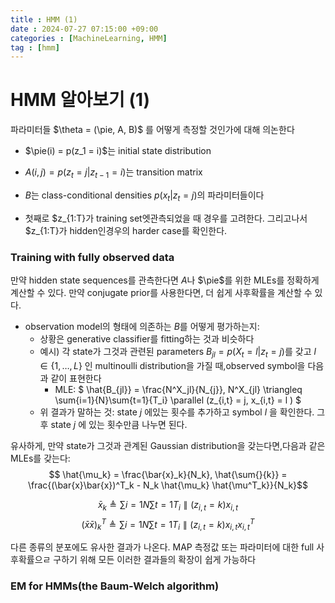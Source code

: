 ```yaml
---
title : HMM (1)
date : 2024-07-27 07:15:00 +09:00
categories : [MachineLearning, HMM]
tag : [hmm]
---
```


# HMM 알아보기 (1)

파라미터들 $\theta = (\pie, A, B)$ 를 어떻게 측정할 것인가에 대해 의논한다
+ $\pie(i) = p(z_1 = i)$는 initial state distribution 
+ $A(i,j) = p(z_t =j | z_{t-1} = i)$는 transition matrix 
+ $B$는 class-conditional densities $p(x_t|z_t=j)$의 파라미터들이다

+ 첫째로 $z_{1:T}가 training set엣관측되었을 때 경우를 고려한다. 그리고나서 $z_{1:T}가 hidden인경우의 harder case를 확인한다.


### Training with fully observed data
만약 hidden state sequences를 관측한다면 $A$나 $\pie$를 위한 MLEs를 정확하게 계산할 수 있다. 만약 conjugate prior를 사용한다면, 더 쉽게 사후확률을 계산할 수 있다.

+ observation model의 형태에 의존하는 $B$를 어떻게 평가하는지:
	+ 상황은 generative classifier를 fitting하는 것과 비슷하다
	+ 예시) 각 state가 그것과 관련된 parameters $B_{jl} = p(X_t = l| z_t = j)$를 갖고 $l \in \{ 1, \dots, L \}$ 인 multinoulli distribution을 가질 때,observed symbol을 다음과 같이 표현한다
		+ MLE: $ \hat{B_{jl}} = \frac{N^X_jl}{N_{j}}, N^X_{jl} \triangleq \sum{i=1}{N}\sum{t=1}{T_i} \parallel (z_{i,t} = j, x_{i,t} = l ) $
	+ 위 결과가 말하는 것: state $j$ 에있는 횟수를 추가하고 symbol $l$ 을 확인한다. 그 후 state $j$ 에 있는 횟수만큼 나누면 된다.

유사하게, 만약 state가 그것과 관계된 Gaussian distribution을 갖는다면,다음과 같은 MLEs를 갖는다:
$$ \hat{\mu_k} = \frac{\bar{x}_k}{N_k}, \hat{\sum{}{k}} = \frac{(\bar{x}\bar{x})^T_k - N_k \hat{\mu_k} \hat{\mu^T_k}}{N_k}$$

$$\bar{x}_k \triangleq \sum{i=1}{N} \sum{t=1}{T_i} \parallel (z_{i,t} = k)x_{i,t}$$
$$ (\bar{x}\bar{x})^T_k \triangleq \sum{i=1}{N} \sum{t=1}{T_i} \parallel (z_{i,t} = k) x_{i,t} x^T_{i,t} $$

다른 종류의 분포에도 유사한 결과가 나온다. MAP 측정값 또는 파라미터에 대한 full 사후확률으ㄹ 구하기 위해 모든 이러한 결과들의 확장이 쉽게 가능하다

### EM for HMMs(the Baum-Welch algorithm)

	